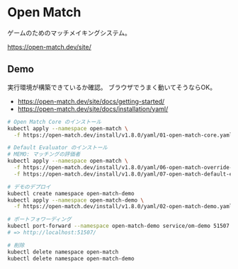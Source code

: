 Open Match
===

ゲームのためのマッチメイキングシステム。

https://open-match.dev/site/


## Demo

実行環境が構築できているか確認。
ブラウザでうまく動いてそうならOK。

* https://open-match.dev/site/docs/getting-started/
* https://open-match.dev/site/docs/installation/yaml/

```bash
# Open Match Core のインストール
kubectl apply --namespace open-match \
  -f https://open-match.dev/install/v1.8.0/yaml/01-open-match-core.yaml

# Default Evaluator のインストール
# MEMO: マッチングの評価者
kubectl apply --namespace open-match \
  -f https://open-match.dev/install/v1.8.0/yaml/06-open-match-override-configmap.yaml \
  -f https://open-match.dev/install/v1.8.0/yaml/07-open-match-default-evaluator.yaml

# デモのデプロイ
kubectl create namespace open-match-demo
kubectl apply --namespace open-match-demo \
  -f https://open-match.dev/install/v1.8.0/yaml/02-open-match-demo.yaml

# ポートフォワーディング
kubectl port-forward --namespace open-match-demo service/om-demo 51507:51507
# => http://localhost:51507/

# 削除
kubectl delete namespace open-match
kubectl delete namespace open-match-demo
```
